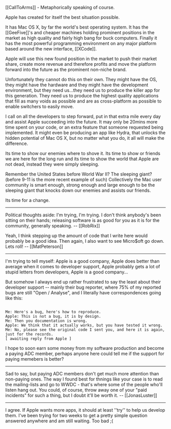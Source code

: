 [[CallToArms]] - Metaphorically speaking of course.

Apple has created for itself the best situation possible. 

It has Mac OS X, by far the world's best operating system. It has the [[GeeFive]]'s and cheaper machines holding prominent positions in the market as high quality and fairly high bang for buck computers. Finally it has the most powerful programming environment on any major platform based around the new interface, [[XCode]]. 

Apple will use this new found position in the market to push their market share, create more revenue and therefore profits and move the platform forward into the future as the prominent non-niche brand.

Unfortunately they cannot do this on their own. They might have the OS, they might have the hardware and they might have the development environment, but they need us...they need us to produce the killer app for this generation. They need us to produce the highest quality applications that fill as many voids as possible and are as cross-platform as possible to enable switchers to easily move.

I call on all the developers to step forward, put in that extra mile every day and assist Apple succeeding into the future. It may only be 20mins more time spent on your code, or an extra feature that someone requested being implemented. It might even be producing an app like Hydra, that unlocks the hidden potential of Mac OS X, but no matter what you do, it all will make the difference.

Its time to show our enemies where to shove it. Its time to show or friends we are here for the long run and its time to show the world that Apple are not dead, instead they were simply sleeping.

Remember the United States before World War II? The sleeping giant? (before 9-11 is the more recent example of such) Collectively the Mac user community is smart enough, strong enough and large enough to be the sleeping giant that knocks down our enemies and assists our friends. 

Its time for a change.

----

Political thoughts aside: I'm trying, I'm trying. I don't think anybody's been sitting on their hands; releasing software is as good for you as it is for the community, generally speaking. -- [[RobRix]]

Yeah, I think stepping up the amount of code that I write here would probably be a good idea. Then again, I also want to see Micro$oft go down. Lets roll! -- [[MatPeterson]]

----

I'm trying to tell myself: Apple is a good company, Apple does better than average when it comes to developer support, Apple probably gets a lot of stupid letters from developers, Apple is a good company...

But somehow I always end up rather frustrated to say the least about their developer support -- mainly their bug reporter, where 75% of my reported bugs are still "Open / Analyse", and I literally have correspondences going like this:

<code>
Me: Here's a bug, here's how to reproduce.
Apple: This is not a bug, it is by design.
Me: Then you documentation is wrong.
Apple: We think that it actually works, but you have tested it wrong.
Me: No, please see the original code I sent you, and here it is again, just for the records.
[ awaiting reply from Apple ]
</code>

I hope to soon earn some money from my software production and become a paying ADC member, perhaps anyone here could tell me if the support for paying memebers is better?

----

Sad to say, but paying ADC members don't get much more attention than non-paying ones. The way I found best for thnings like your case is to read the mailing-lists and go to WWDC - that's where some of the people who'll listen hang out. You could, of course, throw away one of your "paid incidents" for such a thing, but I doubt it'll be worth it. -- [[JonasLuster]]

----

I agree. If Apple wants more apps, it should at least ''try'' to help us develop them. I've been trying for two weeks to get a pretty simple question answered anywhere and am still waiting. Too bad ;(